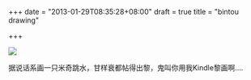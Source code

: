 +++
date = "2013-01-29T08:35:28+08:00"
draft = true
title = "bintou drawing"

+++



![](/images/bintou-drawing.png)

据说话系画一只米奇跳水，甘样衰都帖得出黎，鬼叫你用我Kindle黎画啊….